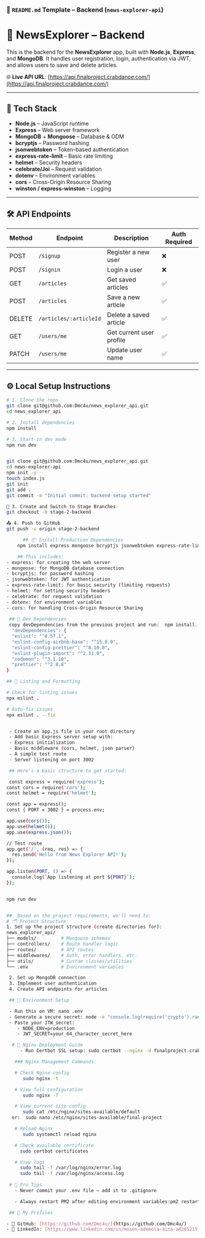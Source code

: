 ### 📘 `README.md` Template – Backend (`news-explorer-api`)

# 📰 NewsExplorer – Backend

This is the backend for the **NewsExplorer** app, built with **Node.js**, **Express**, and **MongoDB**. It handles user registration, login, authentication via JWT, and allows users to save and delete articles.

🌐 **Live API URL**: [https://api.finalproject.crabdance.com/](https://api.finalproject.crabdance.com/)

---

## 🧩 Tech Stack

- **Node.js** – JavaScript runtime
- **Express** – Web server framework
- **MongoDB** + **Mongoose** – Database & ODM
- **bcryptjs** – Password hashing
- **jsonwebtoken** – Token-based authentication
- **express-rate-limit** – Basic rate limiting
- **helmet** – Security headers
- **celebrate/Joi** – Request validation
- **dotenv** – Environment variables
- **cors** – Cross-Origin Resource Sharing
- **winston / express-winston** – Logging

---

## 🛠 API Endpoints

| Method | Endpoint               | Description                    | Auth Required |
|--------|------------------------|--------------------------------|----------------|
| POST   | `/signup`              | Register a new user            | ❌             |
| POST   | `/signin`              | Login a user                   | ❌             |
| GET    | `/articles`            | Get saved articles             | ✅             |
| POST   | `/articles`            | Save a new article             | ✅             |
| DELETE | `/articles/:articleId` | Delete a saved article         | ✅             |
| GET    | `/users/me`            | Get current user profile       | ✅             |
| PATCH  | `/users/me`            | Update user name               | ✅             |

---

## ⚙️ Local Setup Instructions

```bash
# 1. Clone the repo
git clone git@github.com:Dmc4u/news_explorer_api.git
cd news_explorer_api

# 2. Install dependencies
npm install

# 3. Start in dev mode
npm run dev


git clone git@github.com:Dmc4u/news_explorer_api.git
cd news-explorer-api
npm init -y
touch index.js
git init
git add .
git commit -m "Initial commit: backend setup started"

🌿 3. Create and Switch to Stage Branches
git checkout -b stage-2-backend

📤 4. Push to GitHub
git push -u origin stage-2-backend

      ## 📦 Install Production Dependencies
    npm install express mongoose bcryptjs jsonwebtoken express-rate-limit helmet celebrate dotenv cors validator winston express-winston  

    ## This includes:
- express: for creating the web server
- mongoose: for MongoDB database connection
- bcryptjs: for password hashing
- jsonwebtoken: for JWT authentication
- express-rate-limit: for basic security (limiting requests)
- helmet: for setting security headers
- celebrate: for request validation
- dotenv: for environment variables
- cors: for handling Cross-Origin Resource Sharing
 
 ## 🧪 Dev Dependencies
 copy devDependencies from the previous project and run:  npm install.
  "devDependencies": {
  "eslint": "^8.57.1",
  "eslint-config-airbnb-base": "^15.0.0",
  "eslint-config-prettier": "^8.10.0",
  "eslint-plugin-import": "^2.31.0",
  "nodemon": "^3.1.10",
  "prettier": "^2.8.8"
}

## 🧼 Linting and Formatting

# Check for linting issues
npx eslint .

# Auto-fix issues
npx eslint . --fix


 - Create an app.js file in your root directory
 - Add basic Express server setup with:
 - Express initialization
 - Basic middleware (cors, helmet, json parser)
 - A simple test route
 - Server listening on port 3002

 ## Here's a basic structure to get started:

 const express = require('express');
const cors = require('cors');
const helmet = require('helmet');

const app = express();
const { PORT = 3002 } = process.env;

app.use(cors());
app.use(helmet());
app.use(express.json());

// Test route
app.get('/', (req, res) => {
  res.send('Hello from News Explorer API!');
});

app.listen(PORT, () => {
  console.log(`App listening at port ${PORT}`);
});


npm run dev


##  Based on the project requirements, we'll need to:
# 🗂 Project Structure
1. Set up the project structure (create directories for):
news_explorer_api/
├── models/         # Mongoose schemas
├── controllers/    # Route handler logic
├── routes/         # API routes
├── middlewares/    # Auth, error handlers, etc.
├── utils/          # Custom classes/utilities
└── .env            # Environment variables

 2. Set up MongoDB connection
 3. Implement user authentication
 4. Create API endpoints for articles

 ## 🔐 Environment Setup

 - Run this on VM: nano .env
 - Generate a secure secret: node -e "console.log(require('crypto').randomBytes(64).toString('hex'))"
 - Paste your JTW_secret: 
    - NODE_ENV=production
    - JWT_SECRET=your_64_character_secret_here

  # 🔧 Nginx Deployment Guide
     - Run Certbot SSL setup: sudo certbot --nginx -d finalproject.crabdance.com -d www.finalproject.crabdance.com -d api.finalproject.crabdance.com

   ### Nginx Management Commands:

   # Check Nginx config
      sudo nginx -t

   # View full configuration
      sudo nginx -T

   # View current site config
      sudo cat /etc/nginx/sites-available/default
  or:  sudo nano /etc/nginx/sites-available/final-project

   # Reload Nginx
      sudo systemctl reload nginx

   # Check available certificate
     sudo certbot certificates   

   # View logs
     sudo tail -f /var/log/nginx/error.log
     sudo tail -f /var/log/nginx/access.log
  
 # 🧠 Pro Tips
   - Never commit your .env file — add it to .gitignore

   - Always restart PM2 after editing environment variables:pm2 restart final-project

 ## 🔗 My Profiles

- 📁 GitHub: [https://github.com/Dmc4u/](https://github.com/Dmc4u/)
- 💼 LinkedIn: [https://www.linkedin.com/in/moses-ademola-aina-a42652151/](https://www.linkedin.com/in/moses-ademola-aina-a42652151/)
